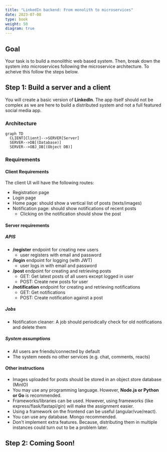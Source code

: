```yaml
---
title: "LinkedIn backend: From monolith to microservices"
date: 2023-07-08
type: book
weight: 50
diagram: true
---
```


## Goal

Your task is to build a monolithic web based system. Then, break down the system into microservices following the microservice architecture. To acheive this follow the steps below.

## Step 1: Build a server and a client

You will create a basic version of **LinkedIn**. The app itself should not be complex as we are here to build a distributed system and not a full featured social media app.

### Architecture

```mermaid
graph TD
  CLIENT[Client]-->SERVER[Server]
  SERVER-->DB[(Database)]
  SERVER-->OBJ_DB[(Object DB)]
```

### Requirements

#### Client Requirements

The client UI will have the following routes:
- Registration page
- Login page
- Home page: should show a vertical list of posts (texts/images)
- Notification page: should show notifications of recent posts
    - Clicking on the notification should show the post

#### Server requirements

##### APIS

- **/register** endpoint for creating new users
    - user registers with email and password
- **/login** endpoint for logging (with JWT)
    - user logs in with email and password
- **/post** endpoint for creating and retrieving posts
    - GET: Get latest posts of all users except logged in user
    - POST: Create new posts for user
- **/notification** endpoint for creating and retrieving notifications
    - GET: Get notifications
    - POST: Create notification against a post

##### Jobs

- Notification cleaner: A job should periodically check for old notifications and delete them

##### System assumptions

- All users are friends/connected by default
- The system needs no other services (e.g. chat, comments, reacts)

#### Other instructions
- Images uploaded for posts should be stored in an object store database (MinIO)
- You may use any programming language. However, **Node.js or Python or Go** is recommended.
- Frameworks/libraries can be used. However, using frameworks (like express/flask/fastapi/gin) will make the assignment easier.
- Using a framework on the frontend can be useful (angular/vue/react).
- You can use any database. Mongo recommended.
- Don't implement extra features. Because, distributing them in multiple instances could turn out to be a problem later.

## Step 2: Coming Soon!

<!--## Service into microservices

If you have completed step 1, congratulations! By now you have learned how to-
* make APIs and call them (from a frontend)
* integrate database with an application
* use an object store database

If you have done all that, kudos! You are now ready to start building microservices (or more like breaking an app into microservices).

### Requirements

Let's recap what modules we have in our backend system so far:
* a Reg & Auth module
* a Post module
* a Notification module

Currently these modules serve from a single monolith. We need to segregate them to the following services.

1. User service
    - Registration
    - Login
    - Authentication
1. Post service
1. Notification service

Our system architecture will be like the following.

### Architecture

# ```
# graph TD
# CLIENT["Client"]--><!--PROXY["Reverse Proxy (Nginx)"]
# PROXY-->USER[User service]
# PROXY-->POST[Post service]
# PROXY-->NOTIFICATION[Notification service]
# USER-->USER_DB[(User DB)]
# POST-->POST_DB[(Post DB)]
# POST-->USER
# NOTIFICATION-->NOTIFICATION_DB[(Notification DB)]
# NOTIFICATION-->OBJECT_DB[(Object DB)]
# NOTIFICATION-->USER
# ```

<!--
### What to do?
1. In your project folder, make sub projects. Each sub project will be a separate service.
1. Download and configure nginx so that it works as a reverse proxy for all the services
1. For nginx configuration Google is your friend. You can also follow their official docs at [docs.nginx.com](https://docs.nginx.com/nginx/admin-guide/basic-functionality/managing-configuration-files/).
1. Write additional code so that the services communicate among themselves and the business logic discussed in _step 1_ is served.
    - You may need to check requests for **authorization** when a user hits **post service** and **notification service**
1. Although it's a best practice to use separate database instances for each service, we will ignore it now for simplicity. Don't worry we'll segregate the database in some later steps.


## Step 3: Containerize and orchestrate

If you have completed step 2, congratulations! You have successfully created a distributed system and have a got a flavor of how microservices work!

In this step we will do three things in our app-
- **containerize** the services that we made
- use **pre built containers** for _mysql/mongo_ and _nginx_
- and **orchestrate** our services

### Self Learning

First, you will need to learn about containerization and orchestration **with docker**. You can watch the following tutorials-
- [Docker in 100 seconds](https://www.youtube.com/watch?v=Gjnup-PuquQ) 
- [Docker in 7 easy steps](https://www.youtube.com/watch?v=gAkwW2tuIqE)
- [Docker-compose tutorial](https://www.youtube.com/watch?v=MVIcrmeV_6c)
- And please, Google some stuff yourself

Once you understand the fundamentals, you can refer to [this manual](https://rafed.github.io/devra/posts/docker/useful-docker-commands/) to run the most commonly used docker commands.

<!-- Additionally, check out [this repo](https://github.com/rafed/nginx-flask-docker) for a demo web app that's load balanced, containerized and orchestrated with docker. -->
<!--
### What to do?
1. **Write a Dockerfile** for each of the services in their respective directories
    * User service
    * Post service
    * Notification service
1. **Write a docker-compose.yml** file in the root project folder to orchestrate all of the services
1. **Use separate database** (containers) for each service

_N.B Follow the reference architecture in step 2_

#### Other instructions
1. No change in the application code is necessary (Except for maybe port numbers. You may want to reassign them).
1. Windows cannot handle docker containers properly (even though Docker claims that they have support for windows). Use a Linux environment to run docker containers.

## Step 4: Deploy in a swarm

Great job guys! By now if you have successfully created a distributed system. However, the current system is distributed in software. What if we want to distribute our services in hardware?

In this step we will distribute our services in hardware. We will create a cluster of computers at first (called a swarm). Then we will deploy our containers in it.

This step by far should be the easiest (if you have done everything in the previous steps properly).

### Self Learning

Go through the following tutorials at first:
* The [official docker swarm docs](https://docs.docker.com/engine/swarm/swarm-tutorial/) have a very good getting started tutorial. Go through it.
* Watch this video [www.youtube.com/watch?v=Tm0Q5zr3FL4](https://www.youtube.com/watch?v=Tm0Q5zr3FL4)
* And please google some stuff yourself.

### What to do?
* Create a team of two/three members (max three members per team)
* Create a docker swarm with two/three PCs
* Deploy each member's facebook app in the swarm

### Important commands when creating a swarm

```bash
$ docker create swarm 
$ docker join swarm --token SWMTKN-1-26hm.....jxjxnj 192.168.x.xxx:2377
$ docker swarm leave --force

$ docker node ls
$ docker info # check current swarm status

$ docker stack deploy --compose-file docker-compose.yml bsse07xx
$ docker stack services bsse07xx
``` 
-->